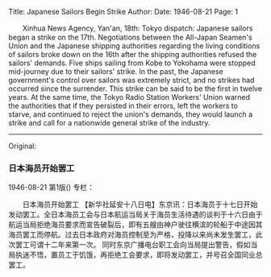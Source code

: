 Title: Japanese Sailors Begin Strike
Author:
Date: 1946-08-21
Page: 1

　　Xinhua News Agency, Yan'an, 18th: Tokyo dispatch: Japanese sailors began a strike on the 17th. Negotiations between the All-Japan Seamen's Union and the Japanese shipping authorities regarding the living conditions of sailors broke down on the 16th after the shipping authorities refused the sailors' demands. Five ships sailing from Kobe to Yokohama were stopped mid-journey due to their sailors' strike. In the past, the Japanese government's control over sailors was extremely strict, and no strikes had occurred since the surrender. This strike can be said to be the first in twelve years.
    At the same time, the Tokyo Radio Station Workers' Union warned the authorities that if they persisted in their errors, left the workers to starve, and continued to reject the union's demands, they would launch a strike and call for a nationwide general strike of the industry.



<hr /> 

Original: 


### 日本海员开始罢工

1946-08-21
第1版()
专栏：

　　日本海员开始罢工
    【新华社延安十八日电】东京讯：日本海员于十七日开始发动罢工。全日本海员工会与日本航运当局关于海员生活待遇的谈判于十六日由于航运当局拒绝海员要求而宣告破裂后，即有五艘由神户驶往横滨的轮船于中途因其海员罢工而停航。过去日本政府对海员控制至为严格，投降以来尚未发生罢工，此次罢工可谓十二年来第一次。
    同时东京广播电台职工会向当局提出警告，假如当局执迷不悟，置员工于饥饿，再拒绝工会要求，即将发动罢工，并号召全国同业总罢工。
